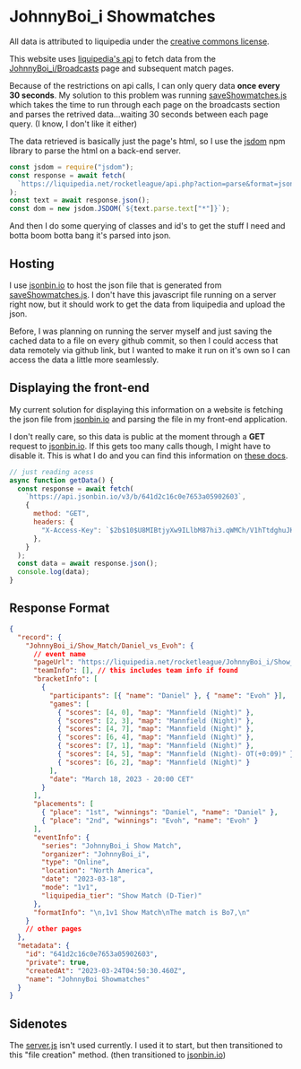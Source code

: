 # JohnnyBoi_i Showmatches

All data is attributed to liquipedia under the [creative commons license](https://liquipedia.net/commons/Liquipedia:Copyrights).

This website uses [liquipedia's api](https://liquipedia.net/rocketleague/api.php) to fetch data from the [JohnnyBoi_i/Broadcasts](https://liquipedia.net/rocketleague/JohnnyBoi_i/Broadcasts) page and subsequent match pages.

Because of the restrictions on api calls, I can only query data **once every 30 seconds**. My solution to this problem was running [saveShowmatches.js](saveShowmatches.js) which takes the time to run through each page on the broadcasts section and parses the retrived data...waiting 30 seconds between each page query. (I know, I don't like it either)

The data retrieved is basically just the page's html, so I use the [jsdom](https://www.npmjs.com/package/jsdom) npm library to parse the html on a back-end server.

```js
const jsdom = require("jsdom");
const response = await fetch(
  `https://liquipedia.net/rocketleague/api.php?action=parse&format=json&prop=text&page=JohnnyBoi_i/Broadcasts`
);
const text = await response.json();
const dom = new jsdom.JSDOM(`${text.parse.text["*"]}`);
```

And then I do some querying of classes and id's to get the stuff I need and botta boom botta bang it's parsed into json.

## Hosting

I use [jsonbin.io](https://jsonbin.io/) to host the json file that is generated from [saveShowmatches.js](saveShowmatches.js). I don't have this javascript file running on a server right now, but it should work to get the data from liquipedia and upload the json.

Before, I was planning on running the server myself and just saving the cached data to a file on every github commit, so then I could access that data remotely via github link, but I wanted to make it run on it's own so I can access the data a little more seamlessly.

## Displaying the front-end

My current solution for displaying this information on a website is fetching the json file from [jsonbin.io](https://jsonbin.io/) and parsing the file in my front-end application.

I don't really care, so this data is public at the moment through a **GET** request to [jsonbin.io](https://jsonbin.io/). If this gets too many calls though, I might have to disable it. This is what I do and you can find this information on [these docs](https://jsonbin.io/api-reference/bins/read).

```js
// just reading acess
async function getData() {
  const response = await fetch(
    `https://api.jsonbin.io/v3/b/641d2c16c0e7653a05902603`,
    {
      method: "GET",
      headers: {
        "X-Access-Key": `$2b$10$U8MIBtjyXw9ILlbM87hi3.qWMCh/V1hTtdghuJKwfSwMwBdyY77x6`,
      },
    }
  );
  const data = await response.json();
  console.log(data);
}
```

## Response Format

```json
{
  "record": {
    "JohnnyBoi_i/Show_Match/Daniel_vs_Evoh": {
      // event name
      "pageUrl": "https://liquipedia.net/rocketleague/JohnnyBoi_i/Show_Match/Daniel_vs_Evoh",
      "teamInfo": [], // this includes team info if found
      "bracketInfo": [
        {
          "participants": [{ "name": "Daniel" }, { "name": "Evoh" }],
          "games": [
            { "scores": [4, 0], "map": "Mannfield (Night)" },
            { "scores": [2, 3], "map": "Mannfield (Night)" },
            { "scores": [4, 7], "map": "Mannfield (Night)" },
            { "scores": [6, 4], "map": "Mannfield (Night)" },
            { "scores": [7, 1], "map": "Mannfield (Night)" },
            { "scores": [4, 5], "map": "Mannfield (Night)- OT(+0:09)" },
            { "scores": [6, 2], "map": "Mannfield (Night)" }
          ],
          "date": "March 18, 2023 - 20:00 CET"
        }
      ],
      "placements": [
        { "place": "1st", "winnings": "Daniel", "name": "Daniel" },
        { "place": "2nd", "winnings": "Evoh", "name": "Evoh" }
      ],
      "eventInfo": {
        "series": "JohnnyBoi_i Show Match",
        "organizer": "JohnnyBoi_i",
        "type": "Online",
        "location": "North America",
        "date": "2023-03-18",
        "mode": "1v1",
        "liquipedia_tier": "Show Match (D-Tier)"
      },
      "formatInfo": "\n,1v1 Show Match\nThe match is Bo7,\n"
    }
    // other pages
  },
  "metadata": {
    "id": "641d2c16c0e7653a05902603",
    "private": true,
    "createdAt": "2023-03-24T04:50:30.460Z",
    "name": "JohnnyBoi Showmatches"
  }
}
```

## Sidenotes

The [server.js](server.js) isn't used currently. I used it to start, but then transitioned to this "file creation" method. (then transitioned to [jsonbin.io](https://jsonbin.io/))

